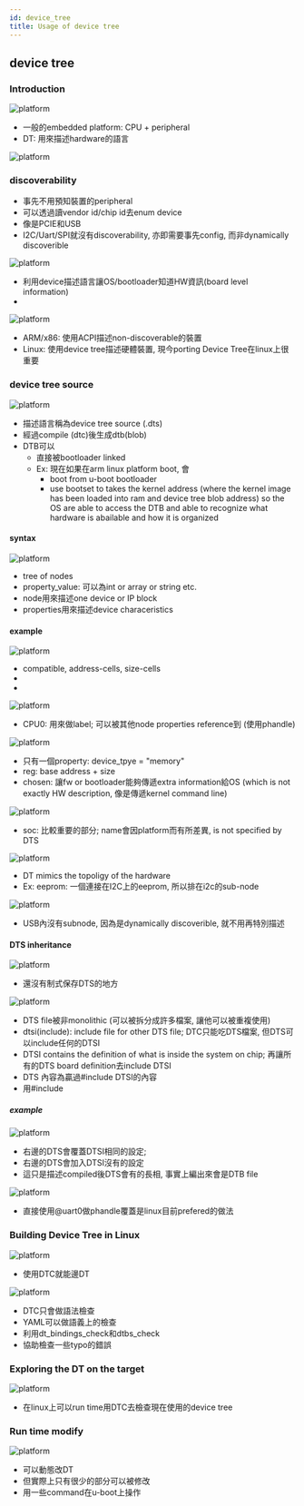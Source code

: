 ```yaml
---
id: device_tree
title: Usage of device tree
---
```


## device tree

### Introduction

![platform](./image/device_tree/hw_device.png)

- 一般的embedded platform: CPU + peripheral
- DT: 用來描述hardware的語言

![platform](./image/device_tree/hw_diccoverable.png)

### discoverability

- 事先不用預知裝置的peripheral
- 可以透過讀vendor id/chip id去enum device
- 像是PCIE和USB
- I2C/Uart/SPI就沒有discoverability, 亦即需要事先config, 而非dynamically discoverible

![platform](./image/device_tree/hw_description_for_non_diccoverable.png)

- 利用device描述語言讓OS/bootloader知道HW資訊(board level information)
- 

![platform](./image/device_tree/hw_description_for_non_diccoverable2.png)

- ARM/x86: 使用ACPI描述non-discoverable的裝置
- Linux: 使用device tree描述硬體裝置, 現今porting Device Tree在linux上很重要


### device tree source

![platform](./image/device_tree/dts.png)

- 描述語言稱為device tree source (.dts)
- 經過compile (dtc)後生成dtb(blob)
- DTB可以
    - 直接被bootloader linked
    - Ex: 現在如果在arm linux platform boot, 會
        - boot from u-boot bootloader
        - use bootset to takes the kernel address (where the kernel image has been loaded into ram and device tree blob address) so the OS are able to access the DTB and able to recognize what hardware is abailable and how it is organized

#### syntax

![platform](./image/device_tree/dts_syntax.png)

- tree of nodes
- property_value: 可以為int or array or string etc.
- node用來描述one device or IP block
- properties用來描述device characeristics


#### example

![platform](./image/device_tree/dts_example.png)

- compatible, address-cells, size-cells
- 
- 

![platform](./image/device_tree/dts_example2.png)

- CPU0: 用來做label; 可以被其他node properties reference到 (使用phandle)

![platform](./image/device_tree/dts_example3.png)

- 只有一個property: device_tpye = "memory"
- reg: base address + size
- chosen: 讓fw or bootloader能夠傳遞extra information給OS (which is not exactly HW description, 像是傳遞kernel command line)

![platform](./image/device_tree/dts_example4.png)

- soc: 比較重要的部分; name會因platform而有所差異, is not specified by DTS

![platform](./image/device_tree/dts_example5.png)

- DT mimics the topoligy of the hardware
- Ex: eeprom: 一個連接在I2C上的eeprom, 所以排在i2c的sub-node

![platform](./image/device_tree/dts_example6.png)

- USB內沒有subnode, 因為是dynamically discoverible, 就不用再特別描述


#### DTS inheritance


![platform](./image/device_tree/dts_locate.png)

- 還沒有制式保存DTS的地方

![platform](./image/device_tree/dts_inheritance.png)

- DTS file被非monolithic (可以被拆分成許多檔案, 讓他可以被重複使用)
- dtsi(include): include file for other DTS file; DTC只能吃DTS檔案, 但DTS可以include任何的DTSI
- DTSI contains the definition of what is inside the system on chip; 再讓所有的DTS board definition去include DTSI
- DTS 內容為贏過#include DTSI的內容
- 用#include

##### example

![platform](./image/device_tree/dts_inheritance_example.png)

- 右邊的DTS會覆蓋DTSI相同的設定;
- 右邊的DTS會加入DTSI沒有的設定
- 這只是描述compiled後DTS會有的長相, 事實上編出來會是DTB file

![platform](./image/device_tree/dts_inheritance_example2.png)

- 直接使用@uart0做phandle覆蓋是linux目前prefered的做法

### Building Device Tree in Linux

![platform](./image/device_tree/dt_build.png)

- 使用DTC就能邊DT

![platform](./image/device_tree/dt_build2.png)

- DTC只會做語法檢查
- YAML可以做語義上的檢查
- 利用dt_bindings_check和dtbs_check
- 協助檢查一些typo的錯誤

### Exploring the DT on the target

![platform](./image/device_tree/dt_explore.png)

- 在linux上可以run time用DTC去檢查現在使用的device tree

### Run time modify

![platform](./image/device_tree/dt_run_time_modify.png)

- 可以動態改DT
- 但實際上只有很少的部分可以被修改
- 用一些command在u-boot上操作

